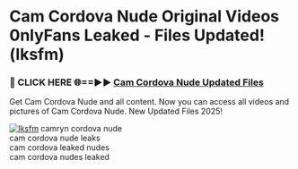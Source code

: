 # Cam Cordova Nude Original Videos 0nlyFans Leaked - Files Updated! (lksfm)

<h3>🔴 CLICK HERE 🌐==►► <a href="https://tinyurl.com/52m3yx9h" rel="nofollow">Cam Cordova Nude Updated Files</a></h3>

Get Cam Cordova Nude and all content. Now you can access all videos and pictures of Cam Cordova Nude. New Updated Files 2025!

[![lksfm](https://i.imgur.com/TnHtlc8.gif)](https://tinyurl.com/52m3yx9h)
camryn cordova nude<br>
cam cordova nude leaks<br>
cam cordova leaked nudes<br>
cam cordova nudes leaked